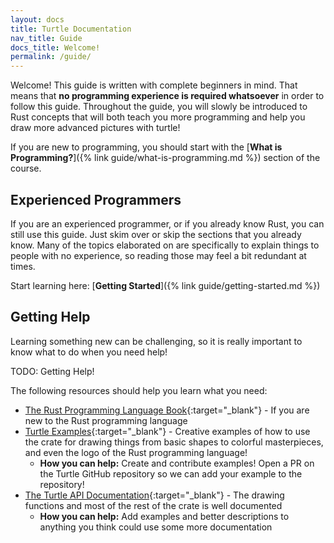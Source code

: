 ```yaml
---
layout: docs
title: Turtle Documentation
nav_title: Guide
docs_title: Welcome!
permalink: /guide/
---
```


Welcome! This guide is written with complete beginners in mind. That
means that **no programming experience is required whatsoever** in order to
follow this guide. Throughout the guide, you will slowly be introduced to Rust
concepts that will both teach you more programming and help you draw more
advanced pictures with turtle!

If you are new to programming, you should start with the
[**What is Programming?**]({% link guide/what-is-programming.md %}) section of the
course.

## Experienced Programmers

If you are an experienced programmer, or if you already know Rust, you can still
use this guide. Just skim over or skip the sections that you already know. Many
of the topics elaborated on are specifically to explain things to people with no
experience, so reading those may feel a bit redundant at times.

Start learning here: [**Getting Started**]({% link guide/getting-started.md %})

## Getting Help

Learning something new can be challenging, so it is really important to know
what to do when you need help!

TODO: Getting Help!

The following resources should help you learn what you need:

* [The Rust Programming Language Book](https://doc.rust-lang.org/book/second-edition/){:target="_blank"} - If you are new to the Rust programming language
* [Turtle Examples](https://github.com/sunjay/turtle/tree/master/examples){:target="_blank"} - Creative examples of how to use the crate for drawing things from basic shapes to colorful masterpieces, and even the logo of the Rust programming language!
  * **How you can help:** Create and contribute examples! Open a PR on the Turtle
    GitHub repository so we can add your example to the repository!
* [The Turtle API Documentation](https://docs.rs/turtle){:target="_blank"} - The drawing
  functions and most of the rest of the crate is well documented
  * **How you can help:** Add examples and better descriptions to anything you
    think could use some more documentation
